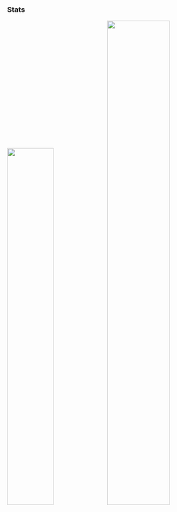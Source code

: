 ### Stats
<img width="46.2%" src="https://github-readme-stats.vercel.app/api?username=widzzz"/><img width="53.8%" src="https://github-readme-stats.vercel.app/api/top-langs/?username=widzzz&show_icons=true&count_private=true" />

<!--
**widzzz/widzzz** is a ✨ _special_ ✨ repository because its `README.md` (this file) appears on your GitHub profile.

Here are some ideas to get you started:

- 🔭 I’m currently working on ...
- 🌱 I’m currently learning ...
- 👯 I’m looking to collaborate on ...
- 🤔 I’m looking for help with ...
- 💬 Ask me about ...
- 📫 How to reach me: ...
- 😄 Pronouns: ...
- ⚡ Fun fact: ...
-->
